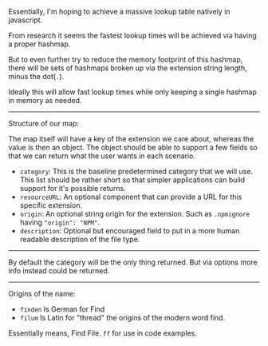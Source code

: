 Essentially, I'm hoping to achieve a massive lookup table natively in javascript.

From research it seems the fastest lookup times will be achieved via having a proper hashmap.

But to even further try to reduce the memory footprint of this hashmap, there will be sets of hashmaps broken up via the extension string length, minus the dot(`.`).

Ideally this will allow fast lookup times while only keeping a single hashmap in memory as needed.

---

Structure of our map:

The map itself will have a key of the extension we care about, whereas the value is then an object. The object should be able to support a few fields so that we can return what the user wants in each scenario.

* `category`: This is the baseline predetermined category that we will use. This list should be rather short so that simpler applications can build support for it's possible returns.
* `resourceURL`: An optional component that can provide a URL for this specific extension.
* `origin`: An optional string origin for the extension. Such as `.npmignore` having `"origin": "NPM"`.
* `description`: Optional but encouraged field to put in a more human readable description of the file type.

---

By default the category will be the only thing returned. But via options more info instead could be returned.

---

Origins of the name:

* `finden` Is German for Find
* `filum` Is Latin for "thread" the origins of the modern word find.

Essentially means, Find File. `ff` for use in code examples.
